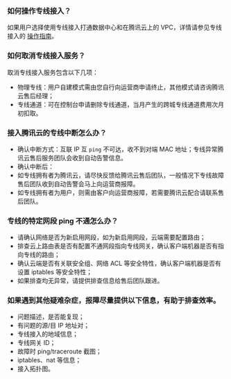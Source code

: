 ### 如何操作专线接入？
如果用户选择使用专线接入打通数据中心和在腾讯云上的 VPC，详情请参见专线接入的 [操作指南](https://cloud.tencent.com/document/product/216/547)。

### 如何取消专线接入服务？
取消专线接入服务包含以下几项：

- 物理专线：用户自建模式需由您自行向运营商申请终止，其他模式请咨询腾讯云售后经理；
- 专线通道：可在控制台申请删除专线通道，当月产生的跨城专线通道费用次月初扣取。
 

### 接入腾讯云的专线中断怎么办？

- 确认中断方式：互联 IP 互 `ping` 不可达，收不到对端 MAC 地址；专线异常腾讯云售后服务团队会收到自动告警信息。
- 确认中断后：
 - 如专线拥有者为腾讯云，请尽快反馈给腾讯云售后团队，一般情况下专线故障售后团队收到自动告警会马上向运营商报障。
 - 如专线拥有者为用户，则需由客户向运营商报障，若需要腾讯云配合请联系售后团队。

### 专线的特定网段 ping 不通怎么办？
- 请确认网络是否为新启用网段，如为新启用网段，云端需要配置路由；
- 排查云上路由表是否有配置不通网段指向专线网关，确认客户端机器是否有指向专线的路由；
- 确认云端是否有关联安全组、网络 ACL 等安全特性，确认客户端机器是否有设置 iptables 等安全特性；
- 如果排查均无异常，请提供排查信息给售后团队跟进。

### 如果遇到其他疑难杂症，报障尽量提供以下信息，有助于排查效率。
- 问题描述，是否能复现；
- 有问题的源/目 IP 地址对；
- 专线接入的地域信息；
- 专线网关 ID；
- 故障时 ping/traceroute 截图；
- iptables、nat 等信息；
- 接入拓扑图。
